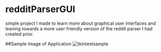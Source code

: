 # redditParserGUI
simple project I made to learn more about graphical user interfaces and leaning towards a more user friendly version of the reddit parser I had created prior.

##Sample Image of Application
![tkintestsample](https://user-images.githubusercontent.com/38479189/50364678-4a9dc980-052e-11e9-85a3-8598abfe32b1.png)
